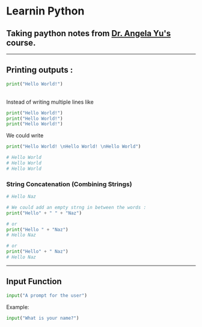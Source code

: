 # Learnin Python


## Taking paython notes from [Dr. Angela Yu's](https://www.udemy.com/course/100-days-of-code/?srsltid=AfmBOoqVLnX2FVCJWsKZIQXpZmtsk2hJeZ4mki6rIAl8QL7ykq0aBmsq) course.

--------------------------------
## Printing outputs : <br>
```python
print("Hello World!")
```
<br>
Instead of writing multiple lines like

```python
print("Hello World!")
print("Hello World!")
print("Hello World!")
```

We could write 
```python
print("Hello World! \nHello World! \nHello World")

# Hello World 
# Hello World 
# Hello World
```

### String Concatenation (Combining Strings)

```python
# Hello Naz

# We could add an empty strng in between the words :
print("Hello" + " " + "Naz")

# or
print("Hello " + "Naz")
# Hello Naz

# or
print("Hello" + " Naz")
# Hello Naz
```

----------------------------------------------
## Input Function

```python
input("A prompt for the user")
```
Example:

```python
input("What is your name?")
```






